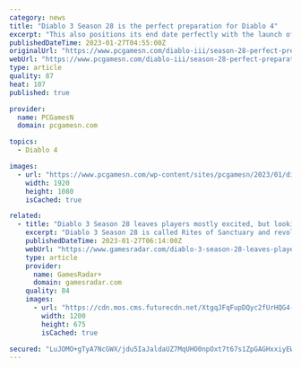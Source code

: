 ```yaml
---
category: news
title: "Diablo 3 Season 28 is the perfect preparation for Diablo 4"
excerpt: "This also positions its end date perfectly with the launch of Diablo 4 on June 2. This season’s thematic is the ‘Rites of Sanctuary,’ which thrusts players into the heart of the long-forgotten ..."
publishedDateTime: 2023-01-27T04:55:00Z
originalUrl: "https://www.pcgamesn.com/diablo-iii/season-28-perfect-preparation-diablo-4"
webUrl: "https://www.pcgamesn.com/diablo-iii/season-28-perfect-preparation-diablo-4"
type: article
quality: 87
heat: 107
published: true

provider:
  name: PCGamesN
  domain: pcgamesn.com

topics:
  - Diablo 4

images:
  - url: "https://www.pcgamesn.com/wp-content/sites/pcgamesn/2023/01/diablo-3-season-28-ptr-rites-of-sanctuary.jpg"
    width: 1920
    height: 1080
    isCached: true

related:
  - title: "Diablo 3 Season 28 leaves players mostly excited, but looking toward Diablo 4"
    excerpt: "Diablo 3 Season 28 is called Rites of Sanctuary and revolves around a newly found, ominous altar found deep within the woods. That's your glimpse of the story, but what that means for gameplay is that ..."
    publishedDateTime: 2023-01-27T06:14:00Z
    webUrl: "https://www.gamesradar.com/diablo-3-season-28-leaves-players-mostly-excited-but-looking-toward-diablo-4/"
    type: article
    provider:
      name: GamesRadar+
      domain: gamesradar.com
    quality: 84
    images:
      - url: "https://cdn.mos.cms.futurecdn.net/XtgqJFqFupDQyc2fUrHQG4-1200-80.jpg"
        width: 1200
        height: 675
        isCached: true

secured: "LuJOMO+gTyA7NcGWX/jdu5IaJaldaUZ7MqUHO0npOxt7t67s1ZpGAGHxxiyEWdrRIxkeF8TcKdYtx7Q0qJ/MMj4/HTMax7f9PiElPaBhE9ulpk2HolQVwpcebeb9JOEv34sJugRrOdJj7NXp6Un/t8ceGXRtbnxp94VOi7g+xcYV4Ww61BVPT6nPD4wzOPM9bJOwBrF/CAvQJcnWLXe9JvcvNulRPhXC/gj8c9cnD/PtmK5ZFvdkDYOI/B2McbA0n3+uwCRXgjRkATX+nvK9uJrVIN0e5NyTf2wyDexn2rA17AASWO/JwFdryOP8vQpCUSERtYYaL1MAB3w/fog/mlU0XkbZB/bDV+Xf+yqw7hY=;lUhkl0m3W6n1M2AOnfsOzg=="
---
```


